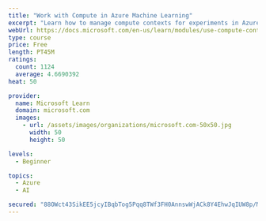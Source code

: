 ```yaml
---
title: "Work with Compute in Azure Machine Learning"
excerpt: "Learn how to manage compute contexts for experiments in Azure Machine Learning."
webUrl: https://docs.microsoft.com/en-us/learn/modules/use-compute-contexts-in-aml/
type: course
price: Free
length: PT45M
ratings:
  count: 1124
  average: 4.6690392
heat: 50

provider:
  name: Microsoft Learn
  domain: microsoft.com
  images:
    - url: /assets/images/organizations/microsoft.com-50x50.jpg
      width: 50
      height: 50

levels:
  - Beginner

topics:
  - Azure
  - AI

secured: "88OWct43SikEE5jcyIBqbTog5Pqq8TWf3FH0AnnswWjACk8Y4EhwJqIUW8p/MTnxJcSZnbv/mRxDgEAITlxrnthM7STaIj84f7ywsuv9xnCAMrjzNFDTERiP/u1l4qOyUkC3rTFiVfOcuwkRY9eaJx8v7J4Wi62YIqlclFMamyGrzcMPnF0Z66oBF1Z0jJ5c1NRI91xtxr2aYaUHEwwXIJOs3LCHodORe8qhUbgvXRo+zGDIfWiTLUEWvJr5CmBsrb+bp7tNnvan8Zy133u1KxVOt6RrMU2eAokbVmnRhcaY62nhQz7bef9/Cf9rRauof3fZiUjlymgHZLZIkk2j58sANbu0F2GY/z9di1TCp4/Frj/IMBW7YbIq1eifDlFWdrgRRBpbSpw2fHxfwl4uFrJO+F0y9nDF9ndYakIw+Ek=;tDrEtAEDxN10by4CB+EhMw=="
---
```



